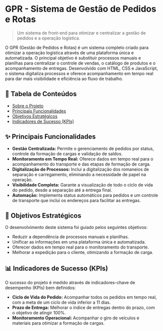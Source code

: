 # GPR - Sistema de Gestão de Pedidos e Rotas

> Um sistema de front-end para otimizar e centralizar a gestão de pedidos e a operação logística.

O GPR (Gestão de Pedidos e Rotas) é um sistema completo criado para otimizar a operação logística através de uma plataforma única e automatizada. O principal objetivo é substituir processos manuais e planilhas para centralizar o controle de vendas, o catálogo de produtos e o acompanhamento de entregas. Desenvolvido com HTML, CSS e JavaScript, o sistema digitaliza processos e oferece acompanhamento em tempo real para dar mais visibilidade e eficiência ao fluxo de trabalho.

## 📌 Tabela de Conteúdos
* [Sobre o Projeto](#gpr---sistema-de-gestão-de-pedidos-e-rotas)
* [Principais Funcionalidades](#-principais-funcionalidades)
* [Objetivos Estratégicos](#-objetivos-estratégicos)
* [Indicadores de Sucesso (KPIs)](#-indicadores-de-sucesso-kpis)

## ✨ Principais Funcionalidades

* **Gestão Centralizada:** Permite o gerenciamento de pedidos por status, controle da formação de cargas e validação de saldos.
* **Monitoramento em Tempo Real:** Oferece dados em tempo real para o acompanhamento do transporte e das etapas de formação de carga.
* **Digitalização de Processos:** Inclui a digitalização dos romaneios de separação e carregamento, eliminando a necessidade de papel na operação.
* **Visibilidade Completa:** Garante a visualização de todo o ciclo de vida do pedido, desde a separação até a entrega final.
* **Automação:** Implementa status automáticos para pedidos e um controle de transporte que inclui os endereços para facilitar as entregas.

## 🎯 Objetivos Estratégicos

O desenvolvimento deste sistema foi guiado pelos seguintes objetivos:

* Reduzir a dependência de processos manuais e planilhas.
* Unificar as informações em uma plataforma única e automatizada.
* Oferecer dados em tempo real para o monitoramento do transporte.
* Melhorar a expedição para o cliente, otimizando a formação de carga.

## 📊 Indicadores de Sucesso (KPIs)

O sucesso do projeto é medido através de indicadores-chave de desempenho (KPIs) bem definidos:

* **Ciclo de Vida do Pedido:** Acompanhar todos os pedidos em tempo real, com a meta de um ciclo de vida inferior a 11 dias.
* **Prazo de Entrega:** Melhorar o índice de entregas dentro do prazo, com o objetivo de atingir 100%.
* **Monitoramento Operacional:** Acompanhar o giro de veículos e materiais para otimizar a formação de cargas.
